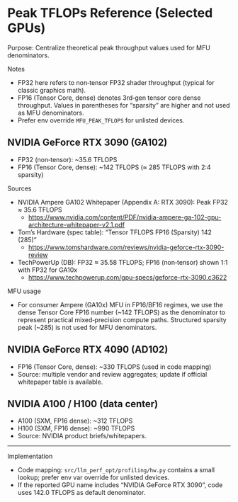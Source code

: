 # Peak TFLOPs Reference (Selected GPUs)

Purpose: Centralize theoretical peak throughput values used for MFU denominators.

Notes
- FP32 here refers to non‑tensor FP32 shader throughput (typical for classic graphics math).
- FP16 (Tensor Core, dense) denotes 3rd‑gen tensor core dense throughput. Values in parentheses for “sparsity” are higher and not used as MFU denominators.
- Prefer env override `MFU_PEAK_TFLOPS` for unlisted devices.

## NVIDIA GeForce RTX 3090 (GA102)
- FP32 (non‑tensor): ~35.6 TFLOPS
- FP16 (Tensor Core, dense): ~142 TFLOPS (≈ 285 TFLOPS with 2:4 sparsity)

Sources
- NVIDIA Ampere GA102 Whitepaper (Appendix A: RTX 3090): Peak FP32 ≈ 35.6 TFLOPS
  - https://www.nvidia.com/content/PDF/nvidia-ampere-ga-102-gpu-architecture-whitepaper-v2.1.pdf
- Tom’s Hardware (spec table): “Tensor TFLOPS FP16 (Sparsity) 142 (285)”
  - https://www.tomshardware.com/reviews/nvidia-geforce-rtx-3090-review
- TechPowerUp (DB): FP32 ≈ 35.58 TFLOPS; FP16 (non‑tensor) shown 1:1 with FP32 for GA10x
  - https://www.techpowerup.com/gpu-specs/geforce-rtx-3090.c3622

MFU usage
- For consumer Ampere (GA10x) MFU in FP16/BF16 regimes, we use the dense Tensor Core FP16 number (~142 TFLOPS) as the denominator to represent practical mixed‑precision compute paths. Structured sparsity peak (~285) is not used for MFU denominators.

## NVIDIA GeForce RTX 4090 (AD102)
- FP16 (Tensor Core, dense): ~330 TFLOPS (used in code mapping)
- Source: multiple vendor and review aggregates; update if official whitepaper table is available.

## NVIDIA A100 / H100 (data center)
- A100 (SXM, FP16 dense): ~312 TFLOPS
- H100 (SXM, FP16 dense): ~990 TFLOPS
- Source: NVIDIA product briefs/whitepapers.

---

Implementation
- Code mapping: `src/llm_perf_opt/profiling/hw.py` contains a small lookup; prefer env var override for unlisted devices.
- If the reported GPU name includes “NVIDIA GeForce RTX 3090”, code uses 142.0 TFLOPS as default denominator.
